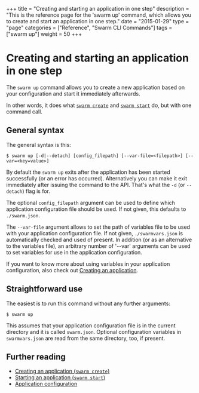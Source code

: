 +++
title = "Creating and starting an application in one step"
description = "This is the reference page for the 'swarm up' command, which allows you to create and start an application in one step."
date = "2015-01-29"
type = "page"
categories = ["Reference", "Swarm CLI Commands"]
tags = ["swarm up"]
weight = 50
+++

# Creating and starting an application in one step

The `swarm up` command allows you to create a new application based on your configuration and start it immediately afterwards.

In other words, it does what [`swarm create`](/reference/cli/create/) and [`swarm start`](/reference/cli/start/) do, but with one command call.

## General syntax

The general syntax is this:

```nohighlight
$ swarm up [-d|--detach] [config_filepath] [--var-file=<filepath>] [--var=<key=value>]
```

By default the `swarm up` exits after the application has been started successfully (or an error has occurred). Alternatively you can make it exit immediately after issuing the command to the API. That's what the `-d` (or `--detach`) flag is for.

The optional `config_filepath` argument can be used to define which application configuration file should be used. If not given, this defaults to `./swarm.json`.

The `--var-file` argument allows to set the path of variables file to be used with your application configuration file. If not given, `./swarmvars.json` is automatically checked and used of present. In addition (or as an alternative to the variables file), an arbitrary number of '--var' arguments can be used to set variables for use in the application configuration.

If you want to know more about using variables in your application configuration, also check out [Creating an application](/reference/cli/create/).

## Straightforward use

The easiest is to run this command without any further arguments:

```nohighlight
$ swarm up
```

This assumes that your application configuration file is in the current directory and it is called `swarm.json`. Optional configuration variables in `swarmvars.json` are read from the same directory, too, if present.

## Further reading

* [Creating an application (`swarm create`)](/reference/cli/create/)
* [Starting an application (`swarm start`)](/reference/cli/start/)
* [Application configuration](/reference/swarm-json/)
